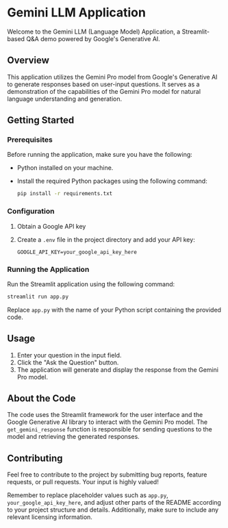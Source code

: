 
# Gemini LLM Application

Welcome to the Gemini LLM (Language Model) Application, a Streamlit-based Q&A demo powered by Google's Generative AI.

## Overview

This application utilizes the Gemini Pro model from Google's Generative AI to generate responses based on user-input questions. It serves as a demonstration of the capabilities of the Gemini Pro model for natural language understanding and generation.

## Getting Started

### Prerequisites

Before running the application, make sure you have the following:

- Python installed on your machine.
- Install the required Python packages using the following command:

  ```bash
  pip install -r requirements.txt
  ```

### Configuration

1. Obtain a Google API key 
2. Create a `.env` file in the project directory and add your API key:

   ```
   GOOGLE_API_KEY=your_google_api_key_here
   ```

### Running the Application

Run the Streamlit application using the following command:

```bash
streamlit run app.py
```

Replace `app.py` with the name of your Python script containing the provided code.

## Usage

1. Enter your question in the input field.
2. Click the "Ask the Question" button.
3. The application will generate and display the response from the Gemini Pro model.

## About the Code

The code uses the Streamlit framework for the user interface and the Google Generative AI library to interact with the Gemini Pro model. The `get_gemini_response` function is responsible for sending questions to the model and retrieving the generated responses.

## Contributing

Feel free to contribute to the project by submitting bug reports, feature requests, or pull requests. Your input is highly valued!


Remember to replace placeholder values such as `app.py`, `your_google_api_key_here`, and adjust other parts of the README according to your project structure and details. Additionally, make sure to include any relevant licensing information.
